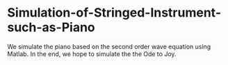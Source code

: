 # Simulation-of-Stringed-Instrument-such-as-Piano
We simulate the piano based on the second order wave equation using Matlab. In the end, we hope to simulate the the Ode to Joy.
